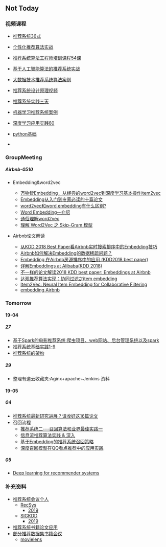 ## Not Today

### 视频课程

- [推荐系统36式](srcmd/Rec36.md)
- [个性化推荐算法实战](srcmd/PersonalRecAlgorithm.md)
- [推荐系统算法工程师培训课程54课](srcmd/RecInDL.md)
- [基于人工智能算法的推荐系统实战](srcmd/RecInDL.md)
- [大数据技术推荐系统算法案例](srcmd/RecInBD.md)
- [推荐系统设计原理视频](RecTheo.md)
- [推荐系统实践三天](RecThreeD.md)
- [机器学习推荐系统案例](RecML.md)

- [深度学习应用实践60](DL60.md)
- [python基础](srcmd/python基础.md)
- 

### GroupMeeting

##### Airbnb-0510

- Embedding&word2vec
    - [万物皆Embedding，从经典的word2vec到深度学习基本操作item2vec](https://zhuanlan.zhihu.com/p/53194407)
    - [Embedding从入门到专家必读的十篇论文](https://zhuanlan.zhihu.com/p/58805184)
    - [word2vec和word embedding有什么区别?](https://www.zhihu.com/question/53354714)
    -  [Word Embedding--介绍](https://www.zhihu.com/question/32275069)
    - [通俗理解word2vec](https://www.jianshu.com/p/471d9bfbd72f)
    - [理解 Word2Vec 之 Skip-Gram 模型](https://zhuanlan.zhihu.com/p/27234078)

- Airbnb论文解读
    - [从KDD 2018 Best Paper看Airbnb实时搜索排序中的Embedding技巧](https://zhuanlan.zhihu.com/p/55149901)
    - [Airbnb如何解决Embedding的数据稀疏问题？](https://zhuanlan.zhihu.com/p/57313656)
    - [Embedding 在Airbnb房源排序中的应用 (KDD2018 best paper)](https://zhuanlan.zhihu.com/p/57355940)
    - [详解Embeddings at Alibaba(KDD 2018)](https://zhuanlan.zhihu.com/p/56119617)
    - [不一样的论文解读2018 KDD best paper: Embeddings at Airbnb](https://zhuanlan.zhihu.com/p/49537461)
    - [达观推荐算法实现：协同过滤之item embedding](http://bigdata.51cto.com/art/201704/538286.htm)
    - [Item2Vec: Neural Item Embedding for Collaborative Filtering](http://tongtianta.site/paper/2299)
    - [embedding Airbnb](http://tongtianta.site/paper/27753)

### Tomorrow

#### 19-04

##### 27

- [基于Spark的电影推荐系统:爬虫项目、web网站、后台管理系统以及spark](https://github.com/LuckyZXL2016/Movie_Recommend)
- [推荐系统基础实践1-9](https://blog.csdn.net/keyue123/article/list/1?)
- [推荐系统的架构](http://www.cnblogs.com/kobedeshow/p/3569525.html?utm_source=tuicool)


##### 29
- 整理有道云收藏夹:Aginx+apache+Jenkins 资料

#### 19-05

##### 04

- [推荐系统最新研究进展？请收好这16篇论文](https://blog.csdn.net/c9Yv2cf9I06K2A9E/article/details/82881839)
- 召回流程
    - [推荐系统二---召回算法和业界最佳实践一](https://blog.csdn.net/weixin_40924580/article/details/85023267)
    - [信息流推荐算法实践 & 深入](https://blog.csdn.net/dengxing1234/article/details/79756265)
    - [基于Embedding的推荐系统召回策略](https://www.colabug.com/5499659.html) 
    - [深度召回模型在QQ看点推荐中的应用实践](https://cloud.tencent.com/developer/article/1400798)

##### 05

- [Deep learning for recommender systems](https://ebaytech.berlin/deep-learning-for-recommender-systems-48c786a20e1a)

### 补充资料

- [推荐系统会议个人](https://zhuanlan.zhihu.com/p/34004488)
  - [RecSys](https://recsys.acm.org)
  	- [2019](https://recsys.acm.org/recsys19/accepted-contributions/)
  - [SIGKDD](https://www.kdd.org/)
    - [2019](https://www.kdd.org/kdd2019/accepted-papers) 	 
- [推荐系统书籍论文应用](http://www.semocean.com/%E5%8F%82%E8%80%83%E8%B5%84%E6%96%99/)
- [部分推荐数据集书籍会议](https://www.jianshu.com/p/5585e7fe6062)
  - [movielens](https://grouplens.org/datasets/movielens/)